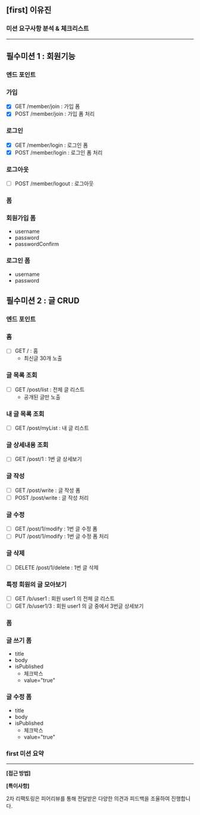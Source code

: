 ## [first] 이유진

### 미션 요구사항 분석 & 체크리스트

---
## **필수미션 1 : 회원기능**

### **엔드 포인트**

### **가입**
- [x]  GET /member/join : 가입 폼
- [x]  POST /member/join : 가입 폼 처리

### **로그인**

- [x]  GET /member/login : 로그인 폼
- [x]  POST /member/login : 로그인 폼 처리

### **로그아웃**

- [ ]  POST /member/logout : 로그아웃

### **폼**

### **회원가입 폼**

- username
- password
- passwordConfirm

### **로그인 폼**

- username
- password

## **필수미션 2 : 글 CRUD**

### **엔드 포인트**

### **홈**

- [ ]  GET / : 홈
    - 최신글 30개 노출

### **글 목록 조회**

- [ ]  GET /post/list : 전체 글 리스트
    - 공개된 글만 노출

### **내 글 목록 조회**

- [ ]  GET /post/myList : 내 글 리스트

### **글 상세내용 조회**

- [ ]  GET /post/1 : 1번 글 상세보기

### **글 작성**

- [ ]  GET /post/write : 글 작성 폼
- [ ]  POST /post/write : 글 작성 처리

### **글 수정**

- [ ]  GET /post/1/modify : 1번 글 수정 폼
- [ ]  PUT /post/1/modify : 1번 글 수정 폼 처리

### **글 삭제**

- [ ]  DELETE /post/1/delete : 1번 글 삭제

### **특정 회원의 글 모아보기**

- [ ]  GET /b/user1 : 회원 user1 의 전체 글 리스트
- [ ]  GET /b/user1/3 : 회원 user1 의 글 중에서 3번글 상세보기

### **폼**

### **글 쓰기 폼**

- title
- body
- isPublished
    - 체크박스
    - value="true"

### **글 수정 폼**

- title
- body
- isPublished
    - 체크박스
    - value="true"

### first 미션 요약

---

**[접근 방법]**


**[특이사항]**

2차 리팩토링은 피어리뷰를 통해 전달받은 다양한 의견과 피드백을 조율하여 진행합니다.